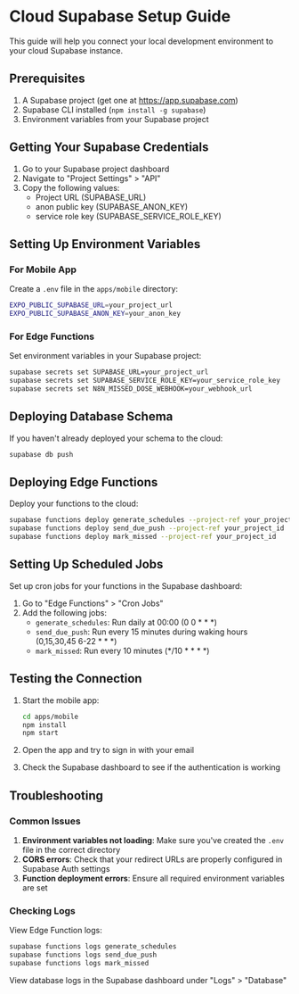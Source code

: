 # Cloud Supabase Setup Guide

This guide will help you connect your local development environment to your cloud Supabase instance.

## Prerequisites

1. A Supabase project (get one at https://app.supabase.com)
2. Supabase CLI installed (`npm install -g supabase`)
3. Environment variables from your Supabase project

## Getting Your Supabase Credentials

1. Go to your Supabase project dashboard
2. Navigate to "Project Settings" > "API"
3. Copy the following values:
   - Project URL (SUPABASE_URL)
   - anon public key (SUPABASE_ANON_KEY)
   - service role key (SUPABASE_SERVICE_ROLE_KEY)

## Setting Up Environment Variables

### For Mobile App

Create a `.env` file in the `apps/mobile` directory:

```bash
EXPO_PUBLIC_SUPABASE_URL=your_project_url
EXPO_PUBLIC_SUPABASE_ANON_KEY=your_anon_key
```

### For Edge Functions

Set environment variables in your Supabase project:

```bash
supabase secrets set SUPABASE_URL=your_project_url
supabase secrets set SUPABASE_SERVICE_ROLE_KEY=your_service_role_key
supabase secrets set N8N_MISSED_DOSE_WEBHOOK=your_webhook_url
```

## Deploying Database Schema

If you haven't already deployed your schema to the cloud:

```bash
supabase db push
```

## Deploying Edge Functions

Deploy your functions to the cloud:

```bash
supabase functions deploy generate_schedules --project-ref your_project_id
supabase functions deploy send_due_push --project-ref your_project_id
supabase functions deploy mark_missed --project-ref your_project_id
```

## Setting Up Scheduled Jobs

Set up cron jobs for your functions in the Supabase dashboard:

1. Go to "Edge Functions" > "Cron Jobs"
2. Add the following jobs:
   - `generate_schedules`: Run daily at 00:00 (0 0 * * *)
   - `send_due_push`: Run every 15 minutes during waking hours (0,15,30,45 6-22 * * *)
   - `mark_missed`: Run every 10 minutes (*/10 * * * *)

## Testing the Connection

1. Start the mobile app:
   ```bash
   cd apps/mobile
   npm install
   npm start
   ```

2. Open the app and try to sign in with your email

3. Check the Supabase dashboard to see if the authentication is working

## Troubleshooting

### Common Issues

1. **Environment variables not loading**: Make sure you've created the `.env` file in the correct directory
2. **CORS errors**: Check that your redirect URLs are properly configured in Supabase Auth settings
3. **Function deployment errors**: Ensure all required environment variables are set

### Checking Logs

View Edge Function logs:
```bash
supabase functions logs generate_schedules
supabase functions logs send_due_push
supabase functions logs mark_missed
```

View database logs in the Supabase dashboard under "Logs" > "Database"